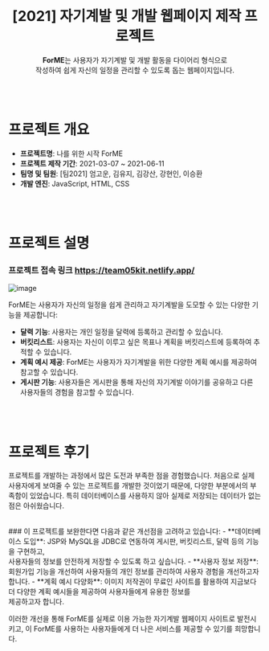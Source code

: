 <br>

<h1 align="center">[2021] 자기계발 및 개발 웹페이지 제작 프로젝트</h1>
<p align="center"><strong>ForME</strong>는 사용자가 자기계발 및 개발 활동을 다이어리 형식으로 <br>
작성하여 쉽게 자신의 일정을 관리할 수 있도록 돕는 웹페이지입니다.</p>

<br>
<br>

# 프로젝트 개요
- **프로젝트명**: 나를 위한 시작 ForME
- **프로젝트 제작 기간**: 2021-03-07 ~ 2021-06-11
- **팀명 및 팀원**: [팀2021] 엄고운, 김유지, 김강산, 강현인, 이승환
- **개발 엔진**: JavaScript, HTML, CSS

<br>
<br>

# 프로젝트 설명

### 프로젝트 접속 링크 <a href="https://team05kit.netlify.app/" style="color: black !important;">https://team05kit.netlify.app/</a>
![image](https://github.com/EUMGOUN01/ForME/assets/81938827/9167408e-f528-4c06-91f5-ebb2a6b6bc17)

ForME는 사용자가 자신의 일정을 쉽게 관리하고 자기계발을 도모할 수 있는 다양한 기능을 제공합니다:

- **달력 기능**: 사용자는 개인 일정을 달력에 등록하고 관리할 수 있습니다.
- **버킷리스트**: 사용자는 자신이 이루고 싶은 목표나 계획을 버킷리스트에 등록하여 추적할 수 있습니다.
- **계획 예시 제공**: ForME는 사용자가 자기계발을 위한 다양한 계획 예시를 제공하여 참고할 수 있습니다.
- **게시판 기능**: 사용자들은 게시판을 통해 자신의 자기계발 이야기를 공유하고 다른 사용자들의 경험을 참고할 수 있습니다.

<br>
<br>

# 프로젝트 후기

프로젝트를 개발하는 과정에서 많은 도전과 부족한 점을 경험했습니다. 처음으로 실제 사용자에게 보여줄 수 있는 프로젝트를 개발한 것이었기 때문에, 다양한 부분에서의 부족함이 있었습니다. 특히 데이터베이스를 사용하지 않아 실제로 저장되는 데이터가 없는 점은 아쉬웠습니다.

<br>
### 이 프로젝트를 보완한다면 다음과 같은 개선점을 고려하고 있습니다:
- **데이터베이스 도입**: JSP와 MySQL을 JDBC로 연동하여 게시판, 버킷리스트, 달력 등의 기능을 구현하고, <br> 사용자들의 정보를 안전하게 저장할 수 있도록 하고 싶습니다.
- **사용자 정보 저장**: 회원가입 기능을 개선하여 사용자들의 개인 정보를 관리하여 사용자 경험을 개선하고자 합니다.
- **계획 예시 다양화**: 이미지 저작권이 무료인 사이트를 활용하여 지금보다 더 다양한 계획 예시들을 제공하여 사용자들에게 유용한 정보를 <br>제공하고자 합니다.

이러한 개선을 통해 ForME를 실제로 이용 가능한 자기계발 웹페이지 사이트로 발전시키고, 이 ForME를 사용하는 사용자들에게 더 나은 서비스를 제공할 수 있기를 희망합니다.

<br>
<br>
